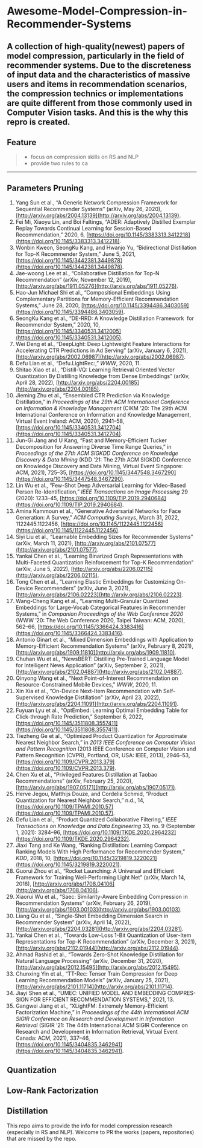# Awesome-Model-Compression-in-Recommender-Systems
A collection of high-quality(newest) papers of model compression, particularly in the field of recommender systems. Due to the discreteness of input data and the characteristics of massive users and items in recommendation scenarios, the compression technics or  implementations are quite different from those commonly used in Computer Vision tasks. And this is the why this repro is created.
----
## Feature

> - focus on compression skills on RS and NLP
> - provide two rules to ca
----

## Parameters Pruning

1.  Yang Sun et al., “A Generic Network Compression Framework for Sequential Recommender Systems” (arXiv, May 26, 2020), [http://arxiv.org/abs/2004.13139](http://arxiv.org/abs/2004.13139).
2.  Fei Mi, Xiaoyu Lin, and Boi Faltings, “ADER: Adaptively Distilled Exemplar Replay Towards Continual Learning for Session-Based Recommendation,” 2020, 6, [https://doi.org/10.1145/3383313.3412218](https://doi.org/10.1145/3383313.3412218).
3.  Wonbin Kweon, SeongKu Kang, and Hwanjo Yu, “Bidirectional Distillation for Top-K Recommender System,” June 5, 2021, [https://doi.org/10.1145/3442381.3449878](https://doi.org/10.1145/3442381.3449878).
4.  Jae-woong Lee et al., “Collaborative Distillation for Top-N Recommendation” (arXiv, November 12, 2019), [http://arxiv.org/abs/1911.05276](http://arxiv.org/abs/1911.05276).
5.  Hao-Jun Michael Shi et al., “Compositional Embeddings Using Complementary Partitions for Memory-Efficient Recommendation Systems,” June 28, 2020, [https://doi.org/10.1145/3394486.3403059](https://doi.org/10.1145/3394486.3403059).
6.  SeongKu Kang et al., “DE-RRD: A Knowledge Distillation Framework  for Recommender System,” 2020, 10, [https://doi.org/10.1145/3340531.3412005](https://doi.org/10.1145/3340531.3412005).
7.  Wei Deng et al., “DeepLight: Deep Lightweight Feature Interactions for Accelerating CTR Predictions in Ad Serving” (arXiv, January 6, 2021), [http://arxiv.org/abs/2002.06987](http://arxiv.org/abs/2002.06987).
8.  Defu Lian et al., “Defu.LightRec:,” *WWW*, 2020, 11.
9.  Shitao Xiao et al., “Distill-VQ: Learning Retrieval Oriented Vector Quantization By Distilling Knowledge from Dense Embeddings” (arXiv, April 28, 2022), [http://arxiv.org/abs/2204.00185](http://arxiv.org/abs/2204.00185).
10.  Jieming Zhu et al., “Ensembled CTR Prediction via Knowledge Distillation,” in *Proceedings of the 29th ACM International Conference on Information & Knowledge Management* (CIKM ’20: The 29th ACM International Conference on Information and Knowledge Management, Virtual Event Ireland: ACM, 2020), 2941–58, [https://doi.org/10.1145/3340531.3412704](https://doi.org/10.1145/3340531.3412704).
11.  Jun-Gi Jang and U Kang, “Fast and Memory-Efficient Tucker Decomposition for Answering Diverse Time Range Queries,” in *Proceedings of the 27th ACM SIGKDD Conference on Knowledge Discovery & Data Mining* (KDD ’21: The 27th ACM SIGKDD Conference on Knowledge Discovery and Data Mining, Virtual Event Singapore: ACM, 2021), 725–35, [https://doi.org/10.1145/3447548.3467290](https://doi.org/10.1145/3447548.3467290).
12.  Lin Wu et al., “Few-Shot Deep Adversarial Learning for Video-Based Person Re-Identification,” *IEEE Transactions on Image Processing* 29 (2020): 1233–45, [https://doi.org/10.1109/TIP.2019.2940684](https://doi.org/10.1109/TIP.2019.2940684).
13.  Amina Kammoun et al., “Generative Adversarial Networks for Face Generation: A Survey,” *ACM Computing Surveys*, March 31, 2022, 1122445.1122456, [https://doi.org/10.1145/1122445.1122456](https://doi.org/10.1145/1122445.1122456).
14.  Siyi Liu et al., “Learnable Embedding Sizes for Recommender Systems” (arXiv, March 11, 2021), [http://arxiv.org/abs/2101.07577](http://arxiv.org/abs/2101.07577).
15.  Yankai Chen et al., “Learning Binarized Graph Representations with Multi-Faceted Quantization Reinforcement for Top-K Recommendation” (arXiv, June 5, 2022), [http://arxiv.org/abs/2206.02115](http://arxiv.org/abs/2206.02115).
16.  Tong Chen et al., “Learning Elastic Embeddings for Customizing On-Device Recommenders” (arXiv, June 3, 2021), [http://arxiv.org/abs/2106.02223](http://arxiv.org/abs/2106.02223).
17.  Wang-Cheng Kang et al., “Learning Multi-Granular Quantized Embeddings for Large-Vocab Categorical Features in Recommender Systems,” in *Companion Proceedings of the Web Conference 2020* (WWW ’20: The Web Conference 2020, Taipei Taiwan: ACM, 2020), 562–66, [https://doi.org/10.1145/3366424.3383416](https://doi.org/10.1145/3366424.3383416).
18.  Antonio Ginart et al., “Mixed Dimension Embeddings with Application to Memory-Efficient Recommendation Systems” (arXiv, February 8, 2021), [http://arxiv.org/abs/1909.11810](http://arxiv.org/abs/1909.11810).
19.  Chuhan Wu et al., “NewsBERT: Distilling Pre-Trained Language Model for Intelligent News Application” (arXiv, September 2, 2021), [http://arxiv.org/abs/2102.04887](http://arxiv.org/abs/2102.04887).
20.  Qinyong Wang et al., “Next Point-of-Interest Recommendation on Resource-Constrained Mobile Devices,” *WWW*, 2020, 11.
21.  Xin Xia et al., “On-Device Next-Item Recommendation with Self-Supervised Knowledge Distillation” (arXiv, April 23, 2022), [http://arxiv.org/abs/2204.11091](http://arxiv.org/abs/2204.11091).
22.  Fuyuan Lyu et al., “OptEmbed: Learning Optimal Embedding Table for Click-through Rate Prediction,” September 6, 2022, [https://doi.org/10.1145/3511808.3557411](https://doi.org/10.1145/3511808.3557411).
23.  Tiezheng Ge et al., “Optimized Product Quantization for Approximate Nearest Neighbor Search,” in *2013 IEEE Conference on Computer Vision and Pattern Recognition* (2013 IEEE Conference on Computer Vision and Pattern Recognition (CVPR), Portland, OR, USA: IEEE, 2013), 2946–53, [https://doi.org/10.1109/CVPR.2013.379](https://doi.org/10.1109/CVPR.2013.379).
24.  Chen Xu et al., “Privileged Features Distillation at Taobao Recommendations” (arXiv, February 25, 2020), [http://arxiv.org/abs/1907.05171](http://arxiv.org/abs/1907.05171).
25.  Herve Jegou, Matthijs Douze, and Cordelia Schmid, “Product Quantization for Nearest Neighbor Search,” n.d., 14, [https://doi.org/10.1109/TPAMI.2010.57](https://doi.org/10.1109/TPAMI.2010.57).
26.  Defu Lian et al., “Product Quantized Collaborative Filtering,” *IEEE Transactions on Knowledge and Data Engineering* 33, no. 9 (September 1, 2021): 3284–96, [https://doi.org/10.1109/TKDE.2020.2964232](https://doi.org/10.1109/TKDE.2020.2964232).
27.  Jiaxi Tang and Ke Wang, “Ranking Distillation: Learning Compact Ranking Models With High Performance for Recommender System,” *KDD*, 2018, 10, [https://doi.org/10.1145/3219819.3220021](https://doi.org/10.1145/3219819.3220021).
28.  Guorui Zhou et al., “Rocket Launching: A Universal and Efficient Framework for Training Well-Performing Light Net” (arXiv, March 14, 2018), [http://arxiv.org/abs/1708.04106](http://arxiv.org/abs/1708.04106).
29.  Xiaorui Wu et al., “Saec: Similarity-Aware Embedding Compression in Recommendation Systems” (arXiv, February 26, 2019), [http://arxiv.org/abs/1903.00103](http://arxiv.org/abs/1903.00103).
30.  Liang Qu et al., “Single-Shot Embedding Dimension Search in Recommender System” (arXiv, April 14, 2022), [http://arxiv.org/abs/2204.03281](http://arxiv.org/abs/2204.03281).
31.  Yankai Chen et al., “Towards Low-Loss 1-Bit Quantization of User-Item Representations for Top-K Recommendation” (arXiv, December 3, 2021), [http://arxiv.org/abs/2112.01944](http://arxiv.org/abs/2112.01944).
32.  Ahmad Rashid et al., “Towards Zero-Shot Knowledge Distillation for Natural Language Processing” (arXiv, December 31, 2020), [http://arxiv.org/abs/2012.15495](http://arxiv.org/abs/2012.15495).
33.  Chunxing Yin et al., “TT-Rec: Tensor Train Compression for Deep Learning Recommendation Models” (arXiv, January 25, 2021), [http://arxiv.org/abs/2101.11714](http://arxiv.org/abs/2101.11714).
34.  Jiayi Shen et al., “UMEC: UNIFIED MODEL AND EMBEDDING COMPRES- SION FOR EFFICIENT RECOMMENDATION SYSTEMS,” 2021, 13.
35.  Gangwei Jiang et al., “XLightFM: Extremely Memory-Efficient Factorization Machine,” in *Proceedings of the 44th International ACM SIGIR Conference on Research and Development in Information Retrieval* (SIGIR ’21: The 44th International ACM SIGIR Conference on Research and Development in Information Retrieval, Virtual Event Canada: ACM, 2021), 337–46, [https://doi.org/10.1145/3404835.3462941](https://doi.org/10.1145/3404835.3462941).
## Quantization

## Low-Rank Factorization

## Distillation 


This repo aims to provide the info for model compression research (especially in RS and NLP). Welcome to PR the works (papers, repositories) that are missed by the repo.
